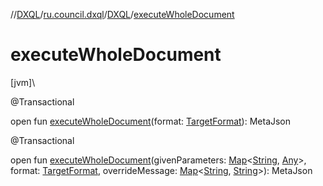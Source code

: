 //[DXQL](../../../index.md)/[ru.council.dxql](../index.md)/[DXQL](index.md)/[executeWholeDocument](execute-whole-document.md)

# executeWholeDocument

[jvm]\

@Transactional

open fun [executeWholeDocument](execute-whole-document.md)(format: [TargetFormat](../../ru.council.dxql.enums/-target-format/index.md)): MetaJson

@Transactional

open fun [executeWholeDocument](execute-whole-document.md)(givenParameters: [Map](https://docs.oracle.com/javase/8/docs/api/java/util/Map.html)&lt;[String](https://docs.oracle.com/javase/8/docs/api/java/lang/String.html), [Any](https://kotlinlang.org/api/latest/jvm/stdlib/kotlin/-any/index.html)&gt;, format: [TargetFormat](../../ru.council.dxql.enums/-target-format/index.md), overrideMessage: [Map](https://docs.oracle.com/javase/8/docs/api/java/util/Map.html)&lt;[String](https://docs.oracle.com/javase/8/docs/api/java/lang/String.html), [String](https://docs.oracle.com/javase/8/docs/api/java/lang/String.html)&gt;): MetaJson

